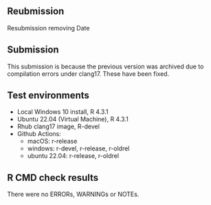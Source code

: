 ## Reubmission

Resubmission removing Date

## Submission

This submission is because the previous version was archived due to compilation errors under clang17. These have been fixed.

## Test environments
* Local Windows 10 install, R 4.3.1
* Ubuntu 22.04 (Virtual Machine), R 4.3.1
* Rhub clang17 image, R-devel
* Github Actions:
    - macOS: r-release
    - windows: r-devel, r-release, r-oldrel
    - ubuntu 22.04: r-release, r-oldrel

## R CMD check results
There were no ERRORs, WARNINGs or NOTEs.

  
  
